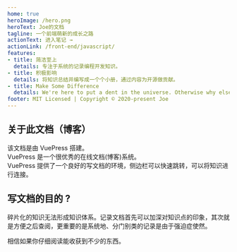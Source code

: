 ```yaml
---
home: true
heroImage: /hero.png
heroText: Joe的文档
tagline: 一个前端萌新的成长之路
actionText: 进入笔记 →
actionLink: /front-end/javascript/
features:
- title: 简洁至上
  details: 专注于系统的记录编程开发知识。
- title: 积极影响
  details: 将知识总结并编写成一个个小册，通过内容为开源做贡献。
- title: Make Some Difference
  details: We're here to put a dent in the universe. Otherwise why else even be here?
footer: MIT Licensed | Copyright © 2020-present Joe
---
```


## 关于此文档（博客）

该文档是由 VuePress 搭建。  
VuePress 是一个很优秀的在线文档(博客)系统。  
VuePress 提供了一个良好的写文档的环境，侧边栏可以快速跳转，可以将知识进行连接。  


## 写文档的目的 ?

碎片化的知识无法形成知识体系。记录文档首先可以加深对知识点的印象，其次就是方便之后查阅，更重要的是系统地、分门别类的记录是由于强迫症使然。

相信如果你仔细阅读能收获到不少的东西。

